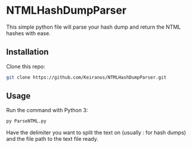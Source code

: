 # NTMLHashDumpParser

This simple python file will parse your hash dump and return the NTML hashes with ease.

## Installation

Clone this repo: 

```bash
git clone https://github.com/Keiranos/NTMLHashDumpParser.git
```

## Usage

Run the command with Python 3:

```bash
py ParseNTML.py
```

Have the delimiter you want to split the text on (usually : for hash dumps) and the file path to the text file ready.